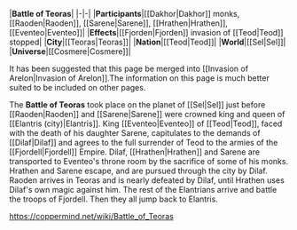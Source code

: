 |**Battle of Teoras**|
|-|-|
|**Participants**|[[Dakhor\|Dakhor]] monks, [[Raoden\|Raoden]], [[Sarene\|Sarene]], [[Hrathen\|Hrathen]], [[Eventeo\|Eventeo]]|
|**Effects**|[[Fjorden\|Fjorden]] invasion of [[Teod\|Teod]] stopped|
|**City**|[[Teoras\|Teoras]]|
|**Nation**|[[Teod\|Teod]]|
|**World**|[[Sel\|Sel]]|
|**Universe**|[[Cosmere\|Cosmere]]|

It has been suggested that this page be merged into [[Invasion of Arelon\|Invasion of Arelon]].The information on this page is much better suited to be included on other pages.

The **Battle of Teoras** took place on the planet of [[Sel\|Sel]] just before [[Raoden\|Raoden]] and [[Sarene\|Sarene]] were crowned king and queen of [[Elantris (city)\|Elantris]].
King [[Eventeo\|Eventeo]] of [[Teod\|Teod]], faced with the death of his daughter Sarene, capitulates to the demands of [[Dilaf\|Dilaf]] and agrees to the full surrender of Teod to the armies of the [[Fjordell\|Fjordell]] Empire.
Dilaf, [[Hrathen\|Hrathen]] and Sarene are transported to Eventeo's throne room by the sacrifice of some of his monks. Hrathen and Sarene escape, and are pursued through the city by Dilaf.
Raoden arrives in Teoras and is nearly defeated by Dilaf, until Hrathen uses Dilaf's own magic against him.
The rest of the Elantrians arrive and battle the troops of Fjordell. Then they all jump back to Elantris.



https://coppermind.net/wiki/Battle_of_Teoras